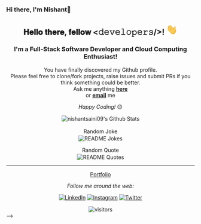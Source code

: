 ### Hi there, I'm Nishant👋
<div align="center">
<h2> 𝐇𝐞𝐥𝐥𝐨 𝐭𝐡𝐞𝐫𝐞, 𝐟𝐞𝐥𝐥𝐨𝐰 <𝚍𝚎𝚟𝚎𝚕𝚘𝚙𝚎𝚛𝚜/>! <img src="https://github.com/ABSphreak/ABSphreak/blob/master/gifs/Hi.gif" width="30px"></h2>
  <h3>I'm a Full-Stack Software Developer and Cloud Computing Enthusiast!</h3>
</div>

<div align="center" width="50">

<!-- <img src="https://i.imgur.com/dTYwdG1.gif" alt="Welcome!" width="300"/> -->

</div>

<div align="center">

You have finally discovered my Github profile. <br>
Please feel free to clone/fork projects, raise issues and submit PRs if you think something could be better. <br>
Ask me anything <a href="https://github.com/nishantsaini09/nishantsaini09/issues/new"><b>here</b></a><br>
or <a href="mailto:nishantsaini009@gmail.com"><b>email</b></a> me

<i>Happy Coding!</i> 😊

</div>

<div align="center">

<img align="center" src="https://github-readme-stats.vercel.app/api?username=nishantsaini09&include_all_commits=true&count_private=true&show_icons=true&line_height=20&title_color=7A7ADB&icon_color=2234AE&text_color=D3D3D3&bg_color=0,000000,130F40" alt="nishantsaini09's Github Stats">

</br>
</br>
Random Joke </br>
<img align="center" src="https://readme-jokes.vercel.app/api" alt="README Jokes">

Random Quote </br>
<img align="center" src="https://github-cards-api.herokuapp.com/programming-quotes-card" alt="README Quotes">

---
[Portfolio](https://nishant.growabletech.com/)

<i>Follow me around the web:</i><br>

  

<a href="https://www.linkedin.com/in/saininishant09" target="_blank"><img src="https://img.shields.io/badge/LinkedIn-%230077B5.svg?&style=flat-square&logo=linkedin&logoColor=white" alt="LinkedIn"></a>
<a href="https://www.instagram.com/saininishant09/" target="_blank"><img src="https://img.shields.io/badge/Instagram-%23E4405F.svg?&style=flat-square&logo=instagram&logoColor=white" alt="Instagram"></a>
<a href="https://twitter.com/saininishant09" target="_blank"><img src="https://img.shields.io/twitter/follow/saininishant09?style=social" alt="Twitter"></a>



<!-- <a href="https://www.facebook.com/originalphreak" target="_blank"><img src="https://img.shields.io/badge/Facebook-%231877F2.svg?&style=flat-square&logo=facebook&logoColor=white" alt="Facebook"></a> -->


</div>
<center>
<img align="center" src="https://komarev.com/ghpvc/?username=nishantsaini009&color=brightgreen&label=Visitors" alt="visitors"> </center>
-->

<!--


Here are some ideas to get you started:

- 🔭 I’m currently working on ...
- 🌱 I’m currently learning ...
- 👯 I’m looking to collaborate on ...
- 🤔 I’m looking for help with ...
- 💬 Ask me about ...
- 📫 How to reach me: ...
- 😄 Pronouns: ...
- ⚡ Fun fact: ...
-->



